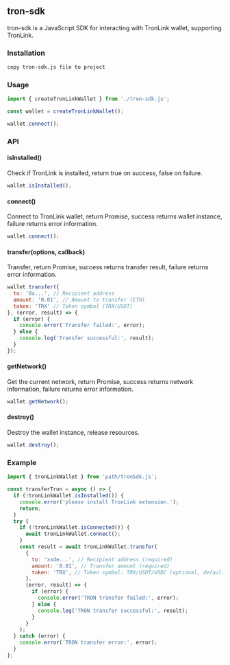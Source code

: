 ## tron-sdk

tron-sdk is a JavaScript SDK for interacting with TronLink wallet, supporting TronLink.

### Installation

```bash
copy tron-sdk.js file to project
```

### Usage

```javascript
import { createTronLinkWallet } from './tron-sdk.js';

const wallet = createTronLinkWallet();

wallet.connect();
```

### API

#### isInstalled()

Check if TronLink is installed, return true on success, false on failure.

```javascript
wallet.isInstalled();
```

#### connect()

Connect to TronLink wallet, return Promise, success returns wallet instance, failure returns error information.

```javascript
wallet.connect();
```

#### transfer(options, callback)

Transfer, return Promise, success returns transfer result, failure returns error information.

```javascript
wallet.transfer({
  to: '0x...', // Recipient address
  amount: '0.01', // Amount to transfer (ETH)
  token: 'TRX' // Token symbol (TRX/USDT)
}, (error, result) => {
  if (error) {
    console.error('Transfer failed:', error);
  } else {
    console.log('Transfer successful:', result);
  }
});
```

#### getNetwork()

Get the current network, return Promise, success returns network information, failure returns error information.

```javascript
wallet.getNetwork();
```

#### destroy()

Destroy the wallet instance, release resources.

```javascript
wallet.destroy();
```

### Example

```javascript
import { tronLinkWallet } from 'path/tronSdk.js';

const transferTron = async () => {
  if (!tronLinkWallet.isInstalled()) {
    console.error('please install TronLink extension.');
    return;
  }
  try {
    if (!tronLinkWallet.isConnected()) {
      await tronLinkWallet.connect();
    }
    const result = await tronLinkWallet.transfer(
      {
        to: 'xxde...', // Recipient address (required)
        amount: '0.01', // Transfer amount (required)
        token: 'TRX', // Token symbol: TRX/USDT/USDC (optional, defaults to TRX)
      },
      (error, result) => {
        if (error) {
          console.error('TRON transfer failed:', error);
        } else {
          console.log('TRON transfer successful:', result);
        }
      }
    );
  } catch (error) {
    console.error('TRON transfer error:', error);
  }
};
```

